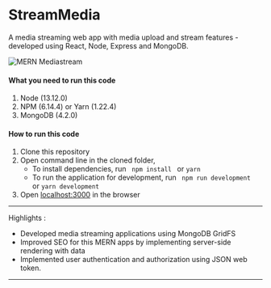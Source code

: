 # StreamMedia

A media streaming web app with media upload and stream features - developed using React, Node, Express and MongoDB.

![MERN Mediastream](https://s3.amazonaws.com/mernbook/git+/mediastream.png "MERN Mediastream")

#### What you need to run this code
1. Node (13.12.0)
2. NPM (6.14.4) or Yarn (1.22.4)
3. MongoDB (4.2.0)

####  How to run this code
1. Clone this repository
2. Open command line in the cloned folder,
   - To install dependencies, run ```  npm install  ``` or ``` yarn ```
   - To run the application for development, run ```  npm run development  ``` or ``` yarn development ```
4. Open [localhost:3000](http://localhost:3000/) in the browser
----

Highlights :

- Developed media streaming applications using MongoDB GridFS
- Improved SEO for this MERN apps by implementing server-side rendering with data
- Implemented user authentication and authorization using JSON web token.

---
